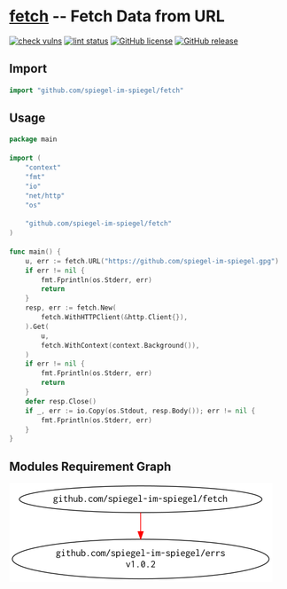 # [fetch] -- Fetch Data from URL

[![check vulns](https://github.com/spiegel-im-spiegel/fetch/workflows/vulns/badge.svg)](https://github.com/spiegel-im-spiegel/fetch/actions)
[![lint status](https://github.com/spiegel-im-spiegel/fetch/workflows/lint/badge.svg)](https://github.com/spiegel-im-spiegel/fetch/actions)
[![GitHub license](https://img.shields.io/badge/license-Apache%202-blue.svg)](https://raw.githubusercontent.com/spiegel-im-spiegel/fetch/master/LICENSE)
[![GitHub release](https://img.shields.io/github/release/spiegel-im-spiegel/fetch.svg)](https://github.com/spiegel-im-spiegel/fetch/releases/latest)

## Import

```go
import "github.com/spiegel-im-spiegel/fetch"
```

## Usage

```go
package main

import (
    "context"
    "fmt"
    "io"
    "net/http"
    "os"

    "github.com/spiegel-im-spiegel/fetch"
)

func main() {
    u, err := fetch.URL("https://github.com/spiegel-im-spiegel.gpg")
    if err != nil {
        fmt.Fprintln(os.Stderr, err)
        return
    }
    resp, err := fetch.New(
        fetch.WithHTTPClient(&http.Client{}),
    ).Get(
        u,
        fetch.WithContext(context.Background()),
    )
    if err != nil {
        fmt.Fprintln(os.Stderr, err)
        return
    }
    defer resp.Close()
    if _, err := io.Copy(os.Stdout, resp.Body()); err != nil {
        fmt.Fprintln(os.Stderr, err)
    }
}
```

## Modules Requirement Graph

[![dependency.png](./dependency.png)](./dependency.png)

[fetch]: https://github.com/spiegel-im-spiegel/fetch "spiegel-im-spiegel/fetch: Fetch Data from URL"
